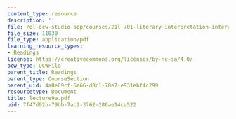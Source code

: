 ```yaml
---
content_type: resource
description: ''
file: /ol-ocw-studio-app/courses/21l-701-literary-interpretation-interpreting-poetry-fall-2003/7f47d92b79bb7ac23762286ae14ca522_lecture9a.pdf
file_size: 11030
file_type: application/pdf
learning_resource_types:
- Readings
license: https://creativecommons.org/licenses/by-nc-sa/4.0/
ocw_type: OCWFile
parent_title: Readings
parent_type: CourseSection
parent_uid: 4a8e09cf-6e66-d8c1-78e7-e931ebf4c299
resourcetype: Document
title: lecture9a.pdf
uid: 7f47d92b-79bb-7ac2-3762-286ae14ca522
---
```

